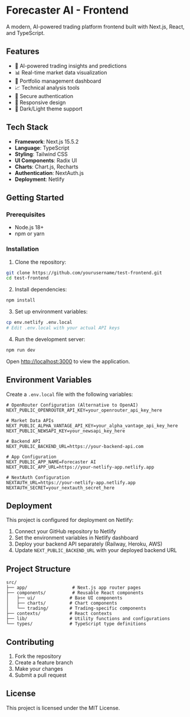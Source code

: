 # Forecaster AI - Frontend

A modern, AI-powered trading platform frontend built with Next.js, React, and TypeScript.

## Features

- 🤖 AI-powered trading insights and predictions
- 📊 Real-time market data visualization
- 💼 Portfolio management dashboard
- 📈 Technical analysis tools
- 🔐 Secure authentication
- 📱 Responsive design
- 🌙 Dark/Light theme support

## Tech Stack

- **Framework**: Next.js 15.5.2
- **Language**: TypeScript
- **Styling**: Tailwind CSS
- **UI Components**: Radix UI
- **Charts**: Chart.js, Recharts
- **Authentication**: NextAuth.js
- **Deployment**: Netlify

## Getting Started

### Prerequisites

- Node.js 18+ 
- npm or yarn

### Installation

1. Clone the repository:
```bash
git clone https://github.com/yourusername/test-frontend.git
cd test-frontend
```

2. Install dependencies:
```bash
npm install
```

3. Set up environment variables:
```bash
cp env.netlify .env.local
# Edit .env.local with your actual API keys
```

4. Run the development server:
```bash
npm run dev
```

Open [http://localhost:3000](http://localhost:3000) to view the application.

## Environment Variables

Create a `.env.local` file with the following variables:

```env
# OpenRouter Configuration (Alternative to OpenAI)
NEXT_PUBLIC_OPENROUTER_API_KEY=your_openrouter_api_key_here

# Market Data APIs
NEXT_PUBLIC_ALPHA_VANTAGE_API_KEY=your_alpha_vantage_api_key_here
NEXT_PUBLIC_NEWSAPI_KEY=your_newsapi_key_here

# Backend API
NEXT_PUBLIC_BACKEND_URL=https://your-backend-api.com

# App Configuration
NEXT_PUBLIC_APP_NAME=Forecaster AI
NEXT_PUBLIC_APP_URL=https://your-netlify-app.netlify.app

# NextAuth Configuration
NEXTAUTH_URL=https://your-netlify-app.netlify.app
NEXTAUTH_SECRET=your_nextauth_secret_here
```

## Deployment

This project is configured for deployment on Netlify:

1. Connect your GitHub repository to Netlify
2. Set the environment variables in Netlify dashboard
3. Deploy your backend API separately (Railway, Heroku, AWS)
4. Update `NEXT_PUBLIC_BACKEND_URL` with your deployed backend URL

## Project Structure

```
src/
├── app/                 # Next.js app router pages
├── components/          # Reusable React components
│   ├── ui/             # Base UI components
│   ├── charts/         # Chart components
│   └── trading/        # Trading-specific components
├── contexts/           # React contexts
├── lib/                # Utility functions and configurations
└── types/              # TypeScript type definitions
```

## Contributing

1. Fork the repository
2. Create a feature branch
3. Make your changes
4. Submit a pull request

## License

This project is licensed under the MIT License.